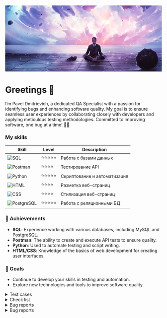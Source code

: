 ![Header](assets/meditation_calmness_harmony_122011_2560x1080.jpg)

# Greetings 👋
I’m Pavel Dmitrievich, a dedicated QA Specialist with a passion for identifying bugs and enhancing software quality. My goal is to ensure seamless user experiences by collaborating closely with developers and applying meticulous testing methodologies. Committed to improving software, one bug at a time! 🐞🚀

### My skills
| Skill         | Level        | Description                  |
|---------------|--------------|------------------------------|
| ![SQL](https://img.shields.io/badge/SQL-090909?logo=mysql)        | ⭐⭐⭐⭐⭐       | Работа с базами данных       |
| ![Postman](https://img.shields.io/badge/Postman-090909?logo=postman) | ⭐⭐⭐⭐        | Тестирование API             |
| ![Python](https://img.shields.io/badge/Python-090909?logo=python)  | ⭐⭐⭐⭐⭐       | Скриптование и автоматизация |
| ![HTML](https://img.shields.io/badge/HTML-090909?logo=html5)       | ⭐⭐⭐⭐        | Разметка веб-страниц         |
| ![CSS](https://img.shields.io/badge/CSS-090909?logo=css3)          | ⭐⭐⭐⭐        | Стилизация веб-страниц       |
| ![PostgreSQL](https://img.shields.io/badge/PostgreSQL-090909?logo=postgresql) | ⭐⭐⭐⭐⭐       | Работа с реляционными БД     |

### 🌟 Achievements
- **SQL**: Experience working with various databases, including MySQL and PostgreSQL.
- **Postman**: The ability to create and execute API tests to ensure quality.
- **Python**: Used to automate testing and script writing.
- **HTML/CSS**: Knowledge of the basics of web development for creating user interfaces.

### 🎯 Goals
- Continue to develop your skills in testing and automation.
- Explore new technologies and tools to improve software quality.


<details><summary> Test cases </summary>  

## [LIB-9981] Авторизация существующего пользователя

Приоритет Высокий (High)
Серьезность Критический (Critical)

Предусловия
1. Открыт сайт [www.livelib.ru](https://www.livelib.ru/)
2. Валидные данные для входа  
логин: test01, пароль: Qwerty123
3. Вход не осуществлен

|№| Действия | Ожидаемый результат |
|---|----|----|
|1| Нажать кнопку "Войти" | Открывается окно авторизации |
|2| Ввести логин и нажать кнопку "Продолжить" | Открывается окно ввода пароля |
|3| Ввести невалидный пароль |1. Пользователь не авторизован |
||  | 2. Выдается ошибка "Пользователь с указанными логином и паролем не найден"|
|4| Ввести валидный пароль и нажать кнопку "Войти" | Авторизация прошла успешно, пользователь остался на странице [www.livelib.ru](https://www.livelib.ru/)|

-----

## [LIB-9982] Добавление книги в раздел "Прочитал(а)"

Приоритет Средний (Medium)
Серьезность Значительный (Major)

Предусловия
1. Пользователь авторизован на сайте [www.livelib.ru](https://www.livelib.ru/)
2. Валидные данные для входа  
логин: test01, пароль: Qwerty123
3. Открыта карточка любой книги

|№| Действия | Ожидаемый результат |
|---|----|----|
|1| Нажать кнопку "Добавить" | 1. Кнопка "Добавить" изменила надпись на"Изменить"   |
||  | 2. Рядом с обложкой книги появился бейдж с текстом "Хочу прочитать" |
|2| Нажать кнопку "Изменить" | Открывается окно выбора действия|
|3| Выбрать действие "Прочитал(а)" | Действие "Прочитал(а)" становится активным |
|4| Нажать кнопку "Сохранить" | 1. Окно выбора закрылось   |
||  | 2. Бейдж рядом с обложкой книги изменился на "Прочитал(а)"|
|5| Нажать на иконку профиля, из выпадающего списка выбрать раздел "Прочитал(а)" | Добавленная книга отображается в разделе "Прочитал(а)" |

-----

## [LIB-9983] Подписка на рассылку через настройки профиля пользователя

Приоритет Средний (Medium)
Серьезность Незначительный (Minor)

Предусловия
1. Пользователь авторизован на сайте [www.livelib.ru](https://www.livelib.ru/)
2. Валидные данные для входа  
логин: test01, пароль: Qwerty123
3. У профиля указана и подтверждена почта test01@gmail.com, пароль : Qwerty123
4. Открыта страница профиля пользователя

|№| Действия | Ожидаемый результат |
|---|----|----|
|1| Нажать кнопку "Настройки" | Открывается выпадающий список |
|2| Выбрать раздел "Настройки аккаунта и уведомлений" | Открывается страница "Настройки уведомлений" |
|3| Установить флаг "Получать рассылку" | Флаг установлен |
|4| Нажать кнопку "Сохранить" | 1. Страница обновилась   |
||  | 2. Появилось уведомление "Настройки обновлены" |
|5| Авторизоваться на почте Gmail | Отображается почта |
|6| Открыть письмо от "LiveLib" | Отображается сообщение |
|7| Подтвердить действие с подпиской на новости переходом по ссылке | 1. Отображается сайт "LiveLib" |
||  | 2. Подписка на новости подтверждена|

-----

## [LIB-9984] Удаление черновика рецензии

Приоритет Низкий (Low)
Серьезность Незначительный (Minor)

Предусловия
1. Пользователь авторизован на сайте [www.livelib.ru](https://www.livelib.ru/)
2. Валидные данные для входа  
логин: test01, пароль: Qwerty123
3. Создан черновик рецензии

|№| Действия | Ожидаемый результат |
|---|----|----|
|1| Нажать на иконку профиля | Открывается выпадающий список |
|2| Из выпадающего списка выбрать раздел "Мои черновики" | Открывается страница "Черновики" |
|3| Нажать кнопку "Удалить" | 1. Страница обновилась   |
||  | 2. Появилось уведомление "Черновик удален!" |

----

## [LIB-9985] Поиск книг по автору

Приоритет Высокий (High)
Серьезность Значительный (Major)

Предусловия
1. Открыт сайт [www.livelib.ru](https://www.livelib.ru/)

|№| Действия | Ожидаемый результат |
|---|----|----|
|1| Нажать на поисковую строку | Поисковая строка становится активна |
|2| Ввести имя и фамилию любого писателя |  1. Появляется выпадающий список  |
||  | 2. Этот список отображает результат совпадения с введенным текстом |
|3| Нажать кнопку ввода | Появляется страница с результатами поиска |
|4| Перейти на вкладку "Книги"| Отображаются все книги этого автора|


</details> <details><summary>Check list</summary>

## Задание
Составить один чек-лист для проверки одной функциональности.
## Чек-лист для проверки заполнения поля "Комментарий"

Требования:

1.  Недопустим ввод только пробелов.
2.  Недопустим ввод только цифр.
3.  Недопустим ввод только специальных символов.

| Описание | Пример | Результат|
|---|---|---|
|Поле "Комментарий" заполнено правильно|Работа выполнена качественно!1!| Комментарий отправлен. Ошибка не отображается|
|Оставить поле пустым||Ошибка "Введите валидный комментарий"|
|Ввести только пробелы||Ошибка "Введите валидный комментарий"|
|Ввести только специальные символы|!"№%:,.;(?"$#|Ошибка "Введите валидный комментарий" |
|Ввести только цифры|987654321| Ошибка "Введите валидный комментарий"|
|Ввести цифры, пробелы и специальные символы|127 .;(%: 435|Ошибка "Введите валидный комментарий" |
|Ввести пробелы и цифры|345 987 654| Ошибка "Введите валидный комментарий"|
|Ввести пробелы и специальные символы|@#$ &* ( %^)| Ошибка "Введите валидный комментарий"|
|Ввести специальные символы и цифры|!@#456&(0|Ошибка "Введите валидный комментарий"|
|Ввести максимальное количество символов|Lorem ipsum dolor sit amet...|Ошибка "Превышен максимальный размер комментария"|
|Ввести SQL-инъекцию|FOO'); DROP TABLE USERS|Ошибка "Неверный формат комментария"|

</details> <details><summary>Bug reports</summary>
  
|ID|PGSM-1001|
|---|---|
|Заголовок| Не работает выпадающий список городов в хедере сайта|
|Предусловия| 1. Перейти на сайт [pitergsm.ru](http://pitergsm.ru/) |
||2. Открыта главная страница|
|Шаги воспроизведения| 1. Нажать на кнопку "Санкт-Петербург"|
|ОР (Ожидаемый Результат)| Появляется выпадающий список с городами|
|ФР (Фактический Результат)|Нет выпадающего списка, при нажатии кнопки ничего не происходит|
|Постусловия||
|Окружение| Chrome Версия 106.0.5249.91 (Официальная сборка), (x86_64),  |macOS Monterey v. 12.6
|Приоритет| Средний (Medium)|
|Серьезность|Несущественный (Minor)|
|Описание||
|Доп.материалы|https://disk.yandex.ru/i/GOEokQsWiInNjQ |


|ID|PGSM-1002|
|---|---|
|Заголовок|Выпадающий список раздела "Сертификаты" пуст|
|Предусловия|1. Перейти на сайт [pitergsm.ru](http://pitergsm.ru/)  |
||2. Открыта главная страница|
|Шаги воспроизведения| 1. Навести курсор на раздел "Сертификаты"|
|ОР (Ожидаемый Результат)|Появляется выпадающий список с подразделами|
|ФР (Фактический Результат)| Нет выпадающего списка, появляется пустое серое поле|
|Постусловия||
|Окружение| Safari Версия 16.0 (17614.1.25.9.10, 17614), macOS Monterey v. 12.6|
|Приоритет|Низкий (Low)|
|Серьезность|Несущественный (Minor)|
|Описание||
|Доп.материалы| https://disk.yandex.ru/i/3ujzLhDxWmB7og|

|ID|PGSM-1003|
|---|---|
|Заголовок|При увеличении количества товара в корзине сумма товара не меняется|
|Предусловия|1. Перейти на сайт [pitergsm.ru](http://pitergsm.ru/)  |
||2. Открыта главная страница|
|Шаги воспроизведения|1. Добавить в корзину любой товар, например [IPad](https://pitergsm.ru/catalog/tablets-and-laptops/tablets/ipad/ipad/12211/) | 
||2. В корзине нажать кнопку "+" у товара|
|ОР (Ожидаемый Результат)|Товар увеличивается на указанное количество, перерасчитывается сумма к оплате|
|ФР (Фактический Результат)|Количество товара не увеличивается, сумма к оплате не перерасчитывается|
|Постусловия||
|Окружение|Safari Версия 16.0 (17614.1.25.9.10, 17614), macOS Monterey v. 12.6|
|Приоритет|Средний (Medium)|
|Серьезность|Значительный (Major)|
|Описание||
|Доп.материалы|https://disk.yandex.ru/i/lozEedg4x27qjg|

|ID|PGSM-1004|
|---|---|
|Заголовок|При переходе из быстрого просмотра к характеристикам товара открывается раздел "Аксессуары"|
|Предусловия|1. Перейти на сайт [pitergsm.ru](http://pitergsm.ru/)  |
||2. Открыта главная страница|
|Шаги воспроизведения|1. Открыть любой раздел, например [раздел "mac"](https://pitergsm.ru/catalog/tablets-and-laptops/mac/)  |
||2. Навести курсор на любой товар и нажать кнопку "Быстрый просмотр"  |
||3. В открывшемся окна нажать кнопку "+ Все характеристики"|
|ОР (Ожидаемый Результат)|Открывается раздел "Технические характеристики"|
|ФР (Фактический Результат)|Открывается раздел "Аксессуары"|
|Постусловия||
|Окружение| Safari Версия 16.0 (17614.1.25.9.10, 17614), macOS Monterey v. 12.6|
|Приоритет| Низкий (Low)|
|Серьезность|Несущественный (Minor)|
|Описание||
|Доп.материалы|https://disk.yandex.ru/i/8JuCsE_7tO5FrA|

|ID|PGSM-1005|
|---|---|
|Заголовок|При быстром просмотре товаров раздела "Телевизоры" открывается окно с сайтом|
|Предусловия| 1. Перейти на сайт [pitergsm.ru](http://pitergsm.ru/)  |
||2. Открыта главная страница|
|Шаги воспроизведения|1. Открыть раздел "Телевизоры" | 
||2. Навести курсор на любой товар и нажать кнопку "Быстрый просмотр"|
|ОР (Ожидаемый Результат)|Открывается окно быстрого просмотра|
|ФР (Фактический Результат)| Долгая загрузка, открывается окно с сайтом [pitergsm.ru](http://pitergsm.ru/), не работает кнопка "вверх"|
|Постусловия||
|Окружение| Safari Версия 16.0 (17614.1.25.9.10, 17614), macOS Monterey v. 12.6|
|Приоритет| Средний (Medium)|
|Серьезность| Значительный (Major)|
|Описание||
|Доп.материалы|https://disk.yandex.ru/i/kUn5ugxVc_tcPA|
</details> <details><summary>Bug reports</summary>



#  Follow Me 
---
[![Stepik](https://img.shields.io/badge/Stepik-1C1C1C?logo=stepik&logoColor=white&style=for-the-badge)](https://stepik.org/users/546768757/profile)
[![SQL Academy](https://img.shields.io/badge/SQL%20Academy-2D2D2D?logo=database&logoColor=white&style=for-the-badge)](https://sql-academy.org/ru/profile/204238)
[![Telegram](https://img.shields.io/badge/Telegram-3E3E3E?logo=telegram&logoColor=white&style=for-the-badge)](https://t.me/pbnne1)
[![Website](https://img.shields.io/badge/Website-4F4F4F?logo=link&logoColor=white&style=for-the-badge)](https://pbnne.github.io/qa-web-testing/)
---
